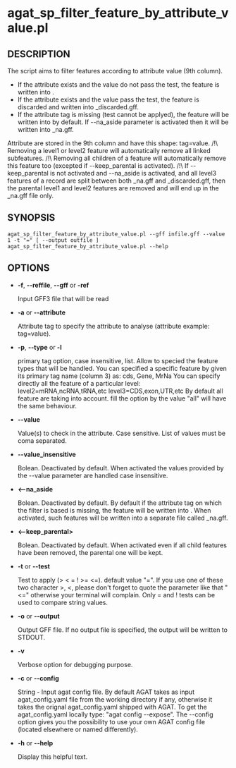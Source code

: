 # agat\_sp\_filter\_feature\_by\_attribute\_value.pl

## DESCRIPTION

The script aims to filter features according to attribute value (9th column).
- If the attribute exists and the value do not pass the test, the feature is written into <output>.
- If the attribute exists and the value pass the test, the feature is discarded and written into <output>_discarded.gff.
- If the attribute tag is missing (test cannot be applyed), the feature will be written into <output> by default. If --na_aside parameter is activated then it will be written into <output>_na.gff.  

Attribute are stored in the 9th column and have this shape: tag=value.
/!\\ Removing a level1 or level2 feature will automatically remove all linked subfeatures.
/!\\ Removing all children of a feature will automatically remove this feature too (excepted if --keep_parental is activated).
/!\\ If --keep_parental is not activated and --na_aside is activated, and all level3 features of a record are split between both <output>_na.gff and <output>_discarded.gff, then the parental level1 and level2 features are removed and will end up in the <output>_na.gff file only.

## SYNOPSIS

```
agat_sp_filter_feature_by_attribute_value.pl --gff infile.gff --value 1 -t "=" [ --output outfile ]
agat_sp_filter_feature_by_attribute_value.pl --help
```

## OPTIONS

- **-f**, **--reffile**, **--gff**  or **-ref**

    Input GFF3 file that will be read

- **-a** or **--attribute**

    Attribute tag to specify the attribute to analyse (attribute example: tag=value).

- **-p**,  **--type** or  **-l**

    primary tag option, case insensitive, list. Allow to specied the feature types that will be handled.
    You can specified a specific feature by given its primary tag name (column 3) as: cds, Gene, MrNa
    You can specify directly all the feature of a particular level:
          level2=mRNA,ncRNA,tRNA,etc
          level3=CDS,exon,UTR,etc
    By default all feature are taking into account. fill the option by the value "all" will have the same behaviour.

- **--value**

    Value(s) to check in the attribute. Case sensitive. List of values must be coma separated. 

- **--value\_insensitive**

    Bolean. Deactivated by default. When activated the values provided by the --value parameter are handled case insensitive.

- **<--na\_aside**

    Bolean. Deactivated by default. By default if the attribute tag on which the filter is based is missing, the feature will be written into <output>.
    When activated, such features will be written into a separate file called <output>_na.gff.

- **<--keep\_parental>**

    Bolean. Deactivated by default. When activated even if all child features have been removed, the parental one will be kept.

- **-t** or **--test**

    Test to apply (> < = ! >= <=). default value "=". 
    If you use one of these two character >, <, please don't forget to quote the
    parameter like that "<=" otherwise your terminal will complain.
    Only = and ! tests can be used to compare string values.

- **-o** or **--output**

    Output GFF file. If no output file is specified, the output will be
    written to STDOUT.

- **-v**

    Verbose option for debugging purpose.

- **-c** or **--config**

    String - Input agat config file. By default AGAT takes as input agat_config.yaml file from the working directory if any,
    otherwise it takes the orignal agat_config.yaml shipped with AGAT. To get the agat_config.yaml locally type: "agat config --expose".
    The --config option gives you the possibility to use your own AGAT config file (located elsewhere or named differently).

- **-h** or **--help**

    Display this helpful text.

